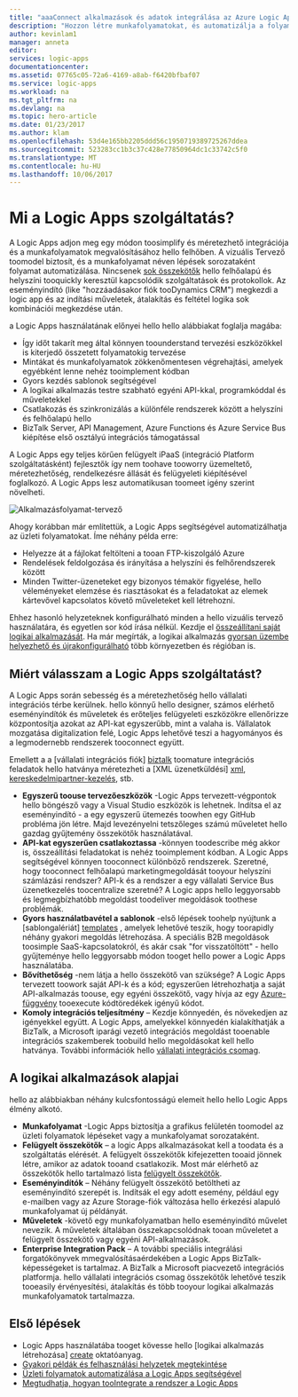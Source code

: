 ```yaml
---
title: "aaaConnect alkalmazások és adatok integrálása az Azure Logic Apps-munkafolyamatok – |} Microsoft Docs"
description: "Hozzon létre munkafolyamatokat, és automatizálja a folyamatokat az alkalmazások összekapcsolása és az adatok integrálása révén az Azure Logic Apps segítségével."
author: kevinlam1
manager: anneta
editor: 
services: logic-apps
documentationcenter: 
ms.assetid: 07765c05-72a6-4169-a8ab-f6420bfbaf07
ms.service: logic-apps
ms.workload: na
ms.tgt_pltfrm: na
ms.devlang: na
ms.topic: hero-article
ms.date: 01/23/2017
ms.author: klam
ms.openlocfilehash: 53d4e165bb2205ddd56c1950719389725267ddea
ms.sourcegitcommit: 523283cc1b3c37c428e77850964dc1c33742c5f0
ms.translationtype: MT
ms.contentlocale: hu-HU
ms.lasthandoff: 10/06/2017
---
```

# <a name="what-are-logic-apps"></a>Mi a Logic Apps szolgáltatás?
A Logic Apps adjon meg egy módon toosimplify és méretezhető integrációja és a munkafolyamatok megvalósításához hello felhőben. A vizuális Tervező toomodel biztosít, és a munkafolyamat néven lépések sorozataként folyamat automatizálása.  Nincsenek [sok összekötők](../connectors/apis-list.md) hello felhőalapú és helyszíni tooquickly keresztül kapcsolódik szolgáltatások és protokollok.  Az eseményindító (like "hozzáadásakor fiók tooDynamics CRM") megkezdi a logic app és az indítási műveletek, átalakítás és feltétel logika sok kombinációi megkezdése után.

a Logic Apps használatának előnyei hello hello alábbiakat foglalja magába:  

* Így időt takarít meg által könnyen toounderstand tervezési eszközökkel is kiterjedő összetett folyamatokig tervezése
* Mintákat és munkafolyamatok zökkenőmentesen végrehajtási, amelyek egyébként lenne nehéz tooimplement kódban
* Gyors kezdés sablonok segítségével
* A logikai alkalmazás testre szabható egyéni API-kkal, programkóddal és műveletekkel
* Csatlakozás és szinkronizálás a különféle rendszerek között a helyszíni és felhőalapú hello
* BizTalk Server, API Management, Azure Functions és Azure Service Bus kiépítése első osztályú integrációs támogatással

A Logic Apps egy teljes körűen felügyelt iPaaS (integráció Platform szolgáltatásként) fejlesztők így nem toohave tooworry üzemeltető, méretezhetőség, rendelkezésre állását és felügyeleti kiépítésével foglalkozó.  A Logic Apps lesz automatikusan toomeet igény szerint növelheti.

![Alkalmazásfolyamat-tervező](media/logic-apps-what-are-logic-apps/LogicAppCapture2.png)

Ahogy korábban már említettük, a Logic Apps segítségével automatizálhatja az üzleti folyamatokat. Íme néhány példa erre:  

* Helyezze át a fájlokat feltölteni a tooan FTP-kiszolgáló Azure
* Rendelések feldolgozása és irányítása a helyszíni és felhőrendszerek között
* Minden Twitter-üzeneteket egy bizonyos témakör figyelése, hello véleményeket elemzése és riasztásokat és a feladatokat az elemek kártevővel kapcsolatos követő műveleteket kell létrehozni.

Ehhez hasonló helyzeteknek konfigurálható minden a hello vizuális tervező használatára, és egyetlen sor kód írása nélkül. Kezdje el [összeállítani saját logikai alkalmazását][create].  Ha már megírták, a logikai alkalmazás [gyorsan üzembe helyezhető és újrakonfigurálható](../logic-apps/logic-apps-create-deploy-template.md) több környezetben és régióban is.

## <a name="why-logic-apps"></a>Miért válasszam a Logic Apps szolgáltatást?
A Logic Apps során sebesség és a méretezhetőség hello vállalati integrációs térbe kerülnek.  hello könnyű hello designer, számos elérhető eseményindítók és műveletek és erőteljes felügyeleti eszközökre ellenőrizze központosítja azokat az API-kat egyszerűbb, mint a valaha is.  Vállalatok mozgatása digitalization felé, Logic Apps lehetővé teszi a hagyományos és a legmodernebb rendszerek tooconnect együtt.

Emellett a a [vállalati integrációs fiók] [ biztalk] toomature integrációs feladatok hello hatványa méretezheti a [XML üzenetküldési] [ xml], [kereskedelmipartner-kezelés][tpm], stb.

* **Egyszerű toouse tervezőeszközök** -Logic Apps tervezett-végpontok hello böngésző vagy a Visual Studio eszközök is lehetnek. Indítsa el az eseményindító - a egy egyszerű ütemezés toowhen egy GitHub probléma jön létre. Majd levezényelni tetszőleges számú műveletet hello gazdag gyűjtemény összekötők használatával.
* **API-kat egyszerűen csatlakoztassa** -könnyen toodescribe még akkor is, összeállítási feladatokat is nehéz tooimplement kódban. A Logic Apps segítségével könnyen tooconnect különböző rendszerek. Szeretné, hogy tooconnect felhőalapú marketingmegoldását tooyour helyszíni számlázási rendszer? API-k és a rendszer a egy vállalati Service Bus üzenetkezelés toocentralize szeretné? A Logic apps hello leggyorsabb és legmegbízhatóbb megoldást toodeliver megoldások toothese problémák.
* **Gyors használatbavétel a sablonok** -első lépések toohelp nyújtunk a [sablongalériát] [ templates] , amelyek lehetővé teszik, hogy toorapidly néhány gyakori megoldás létrehozása. A speciális B2B megoldások toosimple SaaS-kapcsolatokról, és akár csak "for visszatöltött" - hello gyűjteménye hello leggyorsabb módon tooget hello power a Logic Apps használatába.
* **Bővíthetőség** -nem látja a hello összekötő van szüksége? A Logic Apps tervezett toowork saját API-k és a kód; egyszerűen létrehozhatja a saját API-alkalmazás toouse, egy egyéni összekötő, vagy hívja az egy [Azure-függvény](https://functions.azure.com) tooexecute kódtöredékek igényű kódot. 
* **Komoly integrációs teljesítmény** – Kezdje könnyedén, és növekedjen az igényekkel együtt. A Logic Apps, amelyekkel könnyedén kialakíthatják a BizTalk, a Microsoft iparági vezető integrációs megoldást tooenable integrációs szakemberek toobuild hello megoldásokat kell hello hatványa. További információk hello [vállalati integrációs csomag](../logic-apps/logic-apps-enterprise-integration-overview.md).

## <a name="logic-app-concepts"></a>A logikai alkalmazások alapjai
hello az alábbiakban néhány kulcsfontosságú elemeit hello hello Logic Apps élmény alkotó. 

* **Munkafolyamat** -Logic Apps biztosítja a grafikus felületén toomodel az üzleti folyamatok lépéseket vagy a munkafolyamat sorozataként.
* **Felügyelt összekötők** – a logic Apps alkalmazásokat kell a toodata és a szolgáltatás elérését. A felügyelt összekötők kifejezetten tooaid jönnek létre, amikor az adatok tooand csatlakozik. Most már elérhető az összekötők hello tartalmazó lista [felügyelt összekötők][managedapis].
* **Eseményindítók** – Néhány felügyelt összekötő betöltheti az eseményindító szerepét is. Indítsák el egy adott esemény, például egy e-mailben vagy az Azure Storage-fiók változása hello érkezési alapuló munkafolyamat új példányát.
* **Műveletek** -követő egy munkafolyamatban hello eseményindító művelet nevezik. A műveletek általában összekapcsolódnak tooan műveletet a felügyelt összekötő vagy egyéni API-alkalmazások.
* **Enterprise Integration Pack** – A további speciális integrálási forgatókönyvek mmegvalósításaérdekében a Logic Apps BizTalk-képességeket is tartalmaz. A BizTalk a Microsoft piacvezető integrációs platformja. hello vállalati integrációs csomag összekötők lehetővé teszik tooeasily érvényesítési, átalakítás és több tooyour logikai alkalmazás munkafolyamatok tartalmazza.

## <a name="getting-started"></a>Első lépések
* Logic Apps használatába tooget kövesse hello [logikai alkalmazás létrehozása] [ create] oktatóanyag.  
* [Gyakori példák és felhasználási helyzetek megtekintése](../logic-apps/logic-apps-examples-and-scenarios.md)
* [Üzleti folyamatok automatizálása a Logic Apps segítségével](http://channel9.msdn.com/Events/Build/2016/T694) 
* [Megtudhatja, hogyan tooIntegrate a rendszer a Logic Apps](http://channel9.msdn.com/Events/Build/2016/P462)

[biztalk]: logic-apps-enterprise-integration-accounts.md
[appservice]: ../app-service/app-service-value-prop-what-is.md
[create]: logic-apps-create-a-logic-app.md
[managedapis]: ../connectors/apis-list.md
[tpm]: logic-apps-enterprise-integration-accounts.md
[xml]: logic-apps-enterprise-integration-b2b.md
[templates]: logic-apps-use-logic-app-templates.md
